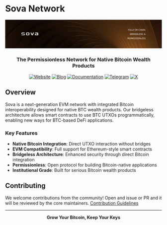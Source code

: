 # Sova Network

<div align="center">
  <img src="https://raw.githubusercontent.com/SovaNetwork/.github/refs/heads/main/profile/assets/sova-banner.png" alt="Sova Logo"/>

  ### The Permissionless Network for Native Bitcoin Wealth Products
  
  [![Website](https://img.shields.io/badge/website-sova.io-d2ae79?style=for-the-badge)](https://sova.io)
  [![Blog](https://img.shields.io/badge/blog-blog.sova.io-bf8c40?style=for-the-badge)](https://blog.sova.io)
  [![Documentation](https://img.shields.io/badge/docs-docs.sova.io-86622d?style=for-the-badge)](https://docs.sova.io)
  [![Telegram](https://img.shields.io/badge/Telegram-2CA5E0?style=for-the-badge&logo=telegram&logoColor=white)](https://t.me/sova_btc)
  [![X](https://img.shields.io/badge/X-000000?style=for-the-badge&logo=x&logoColor=white)](https://twitter.com/SovaBTC)
  
</div>

## Overview

Sova is a next-generation EVM network with integrated Bitcoin interoperability designed for native BTC wealth products. Our bridgeless architecture allows smart contracts to use BTC UTXOs programmatically, enabling new ways for BTC-based DeFi applications.

### Key Features

- **Native Bitcoin Integration**: Direct UTXO interaction without bridges
- **EVM Compatibility**: Full support for Ethereum-style smart contracts
- **Bridgeless Architecture**: Enhanced security through direct Bitcoin integration
- **Permissionless**: Open protocol for building Bitcoin-native applications
- **Institutional Grade**: Built for serious Bitcoin wealth products

## Contributing

We welcome contributions from the community! Open and issue or PR and it will be reviewed by the core maintainers.
[Contribution Guidelines](https://docs.sova.io/developers/contributing)

---

<div align="center">
  
  **Grow Your Bitcoin, Keep Your Keys**

</div>
